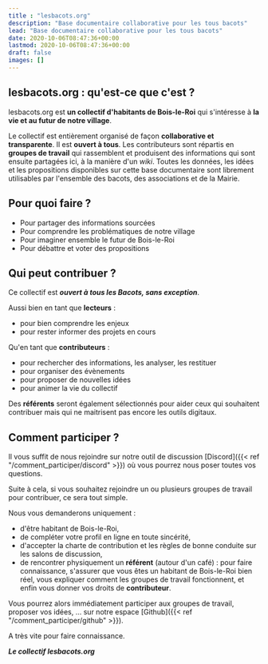 ```yaml
---
title : "lesbacots.org"
description: "Base documentaire collaborative pour les tous bacots"
lead: "Base documentaire collaborative pour les tous bacots"
date: 2020-10-06T08:47:36+00:00
lastmod: 2020-10-06T08:47:36+00:00
draft: false
images: []
---
```


## lesbacots.org : qu'est-ce que c'est ?

lesbacots.org est **un collectif d'habitants de Bois-le-Roi** qui s'intéresse à **la vie et au futur de notre village**.

Le collectif est entièrement organisé de façon **collaborative et transparente**.
Il est **ouvert à tous**.
Les contributeurs sont répartis en **groupes de travail** qui rassemblent et produisent des informations qui sont ensuite partagées ici, à la manière d'un *wiki*.
Toutes les données, les idées et les propositions disponibles sur cette base documentaire sont librement utilisables par l'ensemble des bacots, des associations et de la Mairie.

## Pour quoi faire ?

- Pour partager des informations sourcées
- Pour comprendre les problématiques de notre village
- Pour imaginer ensemble le futur de Bois-le-Roi
- Pour débattre et voter des propositions

## Qui peut contribuer ?

Ce collectif est ***ouvert à tous les Bacots, sans exception***.

Aussi bien en tant que **lecteurs** :

- pour bien comprendre les enjeux
- pour rester informer des projets en cours

Qu'en tant que **contributeurs** :

- pour rechercher des informations, les analyser, les restituer
- pour organiser des évènements
- pour proposer de nouvelles idées
- pour animer la vie du collectif

Des **référents** seront également sélectionnés pour aider ceux qui souhaitent contribuer mais qui ne maitrisent pas encore les outils digitaux.

## Comment participer ?

Il vous suffit de nous rejoindre sur notre outil de discussion  [Discord]({{< ref "/comment_participer/discord" >}}) où vous pourrez nous poser toutes vos questions.

Suite à cela, si vous souhaitez rejoindre un ou plusieurs groupes de travail pour contribuer, ce sera tout simple.

Nous vous demanderons uniquement :
- d'être habitant de Bois-le-Roi,
- de compléter votre profil en ligne en toute sincérité,
- d'accepter la charte de contribution et les règles de bonne conduite sur les salons de discussion,
- de rencontrer physiquement un **référent** (autour d'un café) : pour faire connaissance, s'assurer que vous êtes un habitant de Bois-le-Roi bien réel, vous expliquer comment  les groupes de travail fonctionnent, et enfin vous donner vos droits de **contributeur**.

Vous pourrez alors immédiatement participer aux groupes de travail, proposer vos idées, ... sur notre espace [Github]({{< ref "/comment_participer/github" >}}).

A très vite pour faire connaissance.

***Le collectif lesbacots.org***
